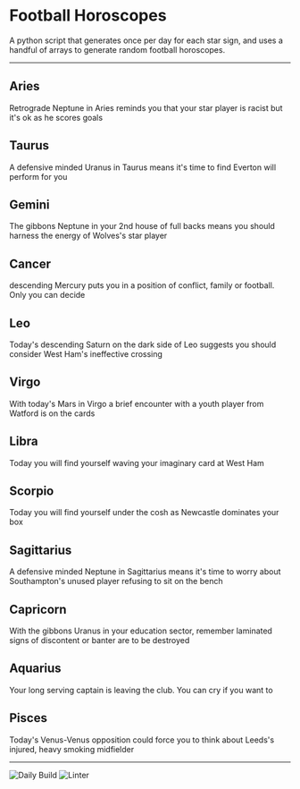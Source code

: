 # Football Horoscopes

A python script that generates once per day for each star sign, and uses a handful of arrays to generate random football horoscopes.

---

<!-- horoscopes_item starts -->
<h2>Aries</h2><p>Retrograde Neptune in Aries reminds you that your star player is racist but it's ok as he scores goals</p><h2>Taurus</h2><p>A defensive minded Uranus in Taurus means it's time to find Everton will perform for you</p><h2>Gemini</h2><p>The gibbons Neptune in your 2nd house of full backs means you should harness the energy of Wolves's star player</p><h2>Cancer</h2><p>descending Mercury puts you in a position of conflict, family or football. Only you can decide</p><h2>Leo</h2><p>Today's descending Saturn on the dark side of Leo suggests you should consider West Ham's ineffective crossing</p><h2>Virgo</h2><p>With today's Mars in Virgo a brief encounter with a youth player from Watford is on the cards</p><h2>Libra</h2><p>Today you will find yourself waving your imaginary card at West Ham</p><h2>Scorpio</h2><p>Today you will find yourself under the cosh as Newcastle dominates your box</p><h2>Sagittarius</h2><p>A defensive minded Neptune in Sagittarius means it's time to worry about Southampton's unused player refusing to sit on the bench</p><h2>Capricorn</h2><p>With the gibbons Uranus in your education sector, remember laminated signs of discontent or banter are to be destroyed</p><h2>Aquarius</h2><p>Your long serving captain is leaving the club. You can cry if you want to</p><h2>Pisces</h2><p>Today's Venus-Venus opposition could force you to think about Leeds's injured, heavy smoking midfielder</p>
<!-- horoscopes_item ends -->

---

![Daily Build](https://github.com/MatBenfield/horofootball.thechels.uk/workflows/Daily%20Build/badge.svg) ![Linter](https://github.com/MatBenfield/horofootball.thechels.uk/workflows/Linter/badge.svg)
